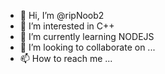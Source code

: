 - 👋 Hi, I’m @ripNoob2
- 👀 I’m interested in C++
- 🌱 I’m currently learning NODEJS
- 💞️ I’m looking to collaborate on ...
- 📫 How to reach me ...

<!---
ripNoob2/ripNoob2 is a ✨ special ✨ repository because its `README.md` (this file) appears on your GitHub profile.
You can click the Preview link to take a look at your changes.
--->
